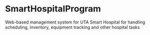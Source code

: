 # SmartHospitalProgram
Web-based management system for UTA Smart Hospital for handling scheduling, inventory, equipment tracking and other hospital tasks
